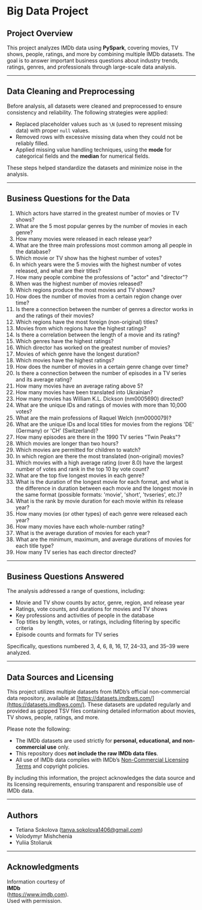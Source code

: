 # Big Data Project

## Project Overview

This project analyzes IMDb data using **PySpark**, covering movies, TV shows, people, ratings, and more by combining multiple IMDb datasets. The goal is to answer important business questions about industry trends, ratings, genres, and professionals through large-scale data analysis.

---
## Data Cleaning and Preprocessing

Before analysis, all datasets were cleaned and preprocessed to ensure consistency and reliability. The following strategies were applied:

- Replaced placeholder values such as `\N` (used to represent missing data) with proper `null` values.
- Removed rows with excessive missing data when they could not be reliably filled.
- Applied missing value handling techniques, using the **mode** for categorical fields and the **median** for numerical fields.

These steps helped standardize the datasets and minimize noise in the analysis.

---

## Business Questions for the Data

1. Which actors have starred in the greatest number of movies or TV shows?  
2. What are the 5 most popular genres by the number of movies in each genre?  
3. How many movies were released in each release year?  
4. What are the three main professions most common among all people in the database?  
5. Which movie or TV show has the highest number of votes?  
6. In which years were the 5 movies with the highest number of votes released, and what are their titles?  
7. How many people combine the professions of "actor" and "director"?  
8. When was the highest number of movies released?  
9. Which regions produce the most movies and TV shows?  
10. How does the number of movies from a certain region change over time?  
11. Is there a connection between the number of genres a director works in and the ratings of their movies?  
12. Which regions have the most foreign (non-original) titles?  
13. Movies from which regions have the highest ratings?  
14. Is there a correlation between the length of a movie and its rating?  
15. Which genres have the highest ratings?  
16. Which director has worked on the greatest number of movies?  
17. Movies of which genre have the longest duration?  
18. Which movies have the highest ratings?  
19. How does the number of movies in a certain genre change over time?  
20. Is there a connection between the number of episodes in a TV series and its average rating?  
21. How many movies have an average rating above 5?  
22. How many movies have been translated into Ukrainian?  
23. How many movies has William K.L. Dickson (nm0005690) directed?  
24. What are the unique IDs and ratings of movies with more than 10,000 votes?  
25. What are the main professions of Raquel Welch (nm0000079)?  
26. What are the unique IDs and local titles for movies from the regions 'DE' (Germany) or 'CH' (Switzerland)?  
27. How many episodes are there in the 1990 TV series "Twin Peaks"?  
28. Which movies are longer than two hours?  
29. Which movies are permitted for children to watch?  
30. In which region are there the most translated (non-original) movies?  
31. Which movies with a high average rating (over 8.0) have the largest number of votes and rank in the top 10 by vote count?  
32. What are the top five longest movies in each genre?  
33. What is the duration of the longest movie for each format, and what is the difference in duration between each movie and the longest movie in the same format (possible formats: 'movie', 'short', 'tvseries', etc.)?  
34. What is the rank by movie duration for each movie within its release year?  
35. How many movies (or other types) of each genre were released each year?  
36. How many movies have each whole-number rating?  
37. What is the average duration of movies for each year?  
38. What are the minimum, maximum, and average durations of movies for each title type?  
39. How many TV series has each director directed?

---

## Business Questions Answered

The analysis addressed a range of questions, including:

- Movie and TV show counts by actor, genre, region, and release year  
- Ratings, vote counts, and durations for movies and TV shows  
- Key professions and activities of people in the database  
- Top titles by length, votes, or ratings, including filtering by specific criteria  
- Episode counts and formats for TV series  

Specifically, questions numbered 3, 4, 6, 8, 16, 17, 24–33, and 35–39 were analyzed.

---

## Data Sources and Licensing

This project utilizes multiple datasets from IMDb’s official non-commercial data repository, available at [https://datasets.imdbws.com/](https://datasets.imdbws.com/). These datasets are updated regularly and provided as gzipped TSV files containing detailed information about movies, TV shows, people, ratings, and more.

Please note the following:

- The IMDb datasets are used strictly for **personal, educational, and non-commercial use** only.
- This repository does **not include the raw IMDb data files**.
- All use of IMDb data complies with IMDb’s [Non-Commercial Licensing Terms](https://www.imdb.com/interfaces/) and copyright policies.

By including this information, the project acknowledges the data source and its licensing requirements, ensuring transparent and responsible use of IMDb data.

---

## Authors

- Tetiana Sokolova (tanya.sokolova1406@gmail.com)
- Volodymyr Mishchenia 
- Yuliia Stoliaruk

---

## Acknowledgments

Information courtesy of  
**IMDb**  
(https://www.imdb.com).  
Used with permission.